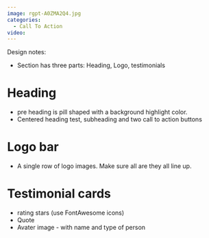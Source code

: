 ```yaml
---
image: rgpt-A0ZMA2Q4.jpg
categories:
  - Call To Action
video:
---
```

Design notes:
* Section has three parts: Heading, Logo, testimonials

# Heading
* pre heading is pill shaped with a background highlight color.
* Centered heading test, subheading and two call to action buttons

# Logo bar
* A single row of logo images. Make sure all are they all line up.

# Testimonial cards
* rating stars (use FontAwesome icons)
* Quote
* Avater image - with name and type of person